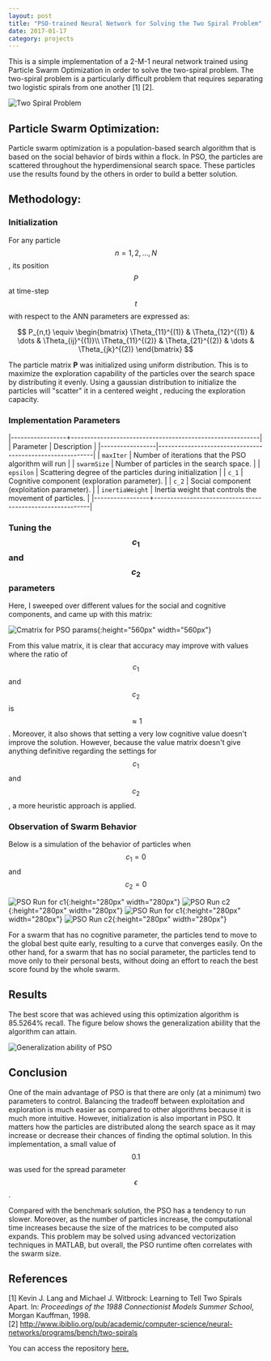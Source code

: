 ```yaml
---
layout: post
title: "PSO-trained Neural Network for Solving the Two Spiral Problem"
date: 2017-01-17
category: projects
---
```


This is a simple implementation of a 2-M-1 neural network trained using Particle Swarm Optimization in order to solve the two-spiral problem. 
The two-spiral problem is a particularly difficult problem that requires separating two logistic spirals from one another [1] [2]. 

![Two Spiral Problem](http://i.imgur.com/AB14SHCl.png)  

## Particle Swarm Optimization:
Particle swarm optimization is a population-based search algorithm that is based on the social behavior of birds within a 
flock. In PSO, the particles are scattered throughout the hyperdimensional search space. These particles use the results found 
by the others in order to build a better solution.

## Methodology:

### Initialization
For any particle $$n = 1,2, \dots , N$$, its position $$P$$ at time-step $$t$$ with respect to the ANN parameters are expressed as:

$$
P_{n,t} \equiv \begin{bmatrix}
\Theta_{11}^{(1)} & \Theta_{12}^{(1)} & \dots & \Theta_{ij}^{(1)}\\ 
\Theta_{11}^{(2)} & \Theta_{21}^{(2)} & \dots & \Theta_{jk}^{(2)}
\end{bmatrix}
$$

The particle matrix __P__ was initialized using uniform distribution. This is to maximize the exploration capability of the particles 
over the search space by distributing it evenly. Using a gaussian distribution to initialize the particles will "scatter" it in a centered weight
, reducing the exploration capacity.

### Implementation Parameters
  
|-----------------+----------------------------------------------------------|
| Parameter       | Description                                              |
|-----------------|----------------------------------------------------------|
| `maxIter`       | Number of iterations that the PSO algorithm will run     |
| `swarmSize`     | Number of particles in the search space.                 |
| `epsilon`       | Scattering degree of the particles during initialization |
| `c_1`           | Cognitive component (exploration parameter).             |
| `c_2`           | Social component (exploitation parameter).               |
| `inertiaWeight` | Inertia weight that controls the movement of particles.  |
|-----------------+----------------------------------------------------------|



### Tuning the $$c_{1}$$ and $$c_{2}$$ parameters
Here, I sweeped over different values for the social and cognitive components, and came up with this matrix:

![Cmatrix for PSO params](/res/nn/cmatrix.png){:height="560px" width="560px"} 

From this value matrix, it is clear that accuracy may improve with values where the ratio of $$c_{1}$$ and $$c_{2}$$ is 
$$\approx 1$$. Moreover, it also shows that setting a very low cognitive value doesn't improve the solution. 
However, because the value matrix doesn't give anything definitive regarding the settings for $$c_{1}$$ and $$c_{2}$$, 
a more heuristic approach is applied.

### Observation of Swarm Behavior 

Below is a simulation of the behavior of particles when $$c_{1} = 0$$ and $$c_{2} = 0$$

![PSO Run for c1](/res/nn/pso_r_test1_zeroc1.gif){:height="280px" width="280px"} ![PSO Run c2](/res/nn/pso_r_test2_zeroc2.gif){:height="280px" width="280px"}
![PSO Run for c1](/res/nn/pso_r_test1_zeroc1.png){:height="280px" width="280px"} ![PSO Run c2](/res/nn/pso_r_test2_zeroc2.png){:height="280px" width="280px"}  

For a swarm that has no cognitive parameter, the particles tend to move to the global best quite early, resulting to a 
curve that converges easily. On the other hand, for a swarm that has no social parameter, the particles tend to move only 
to their personal bests, without doing an effort to reach the best score found by the whole swarm.  

## Results
The best score that was achieved using this optimization algorithm is 85.5264% recall. The figure below shows the generalization abiility 
that the algorithm can attain. 

![Generalization ability of PSO](http://i.imgur.com/JtMGhr8l.png)  


## Conclusion

One of the main advantage of PSO is that there are only (at a minimum) two parameters to control. Balancing the tradeoff between 
exploitation and exploration is much easier as compared to other algorithms because it is much more intuitive. However, 
initialization is also important in PSO. It matters how the particles are distributed along the search space as it may increase 
or decrease their chances of finding the optimal solution. In this implementation, a small value of $$0.1$$ was used for the spread 
parameter $$\epsilon$$.

Compared with the benchmark solution, the PSO has a tendency to run slower. Moreover, as the number of particles increase, 
the computational time increases because the size of the matrices to be computed also expands. This problem may be solved 
using advanced vectorization techniques in MATLAB, but overall, the PSO runtime often correlates with the swarm size.


## References 
[1] Kevin J. Lang and Michael J. Witbrock: Learning to Tell Two Spirals Apart. In: *Proceedings of the 1988 Connectionist Models Summer School*, Morgan Kauffman, 1998.  
[2] http://www.ibiblio.org/pub/academic/computer-science/neural-networks/programs/bench/two-spirals   
 
You can access the repository [here.](https://github.com/ljvmiranda921/two-spiral-neural-net)
